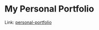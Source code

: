 # My Personal Portfolio
Link: [personal-portfolio](https://lijo-belardi-personal-portfolio.netlify.app/)
